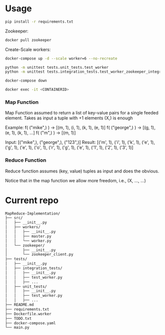 # Usage
```bash
pip install -r requirements.txt
```

Zookeeper:
```bash
docker pull zookeeper
```

Create-Scale workers:
```bash
docker-compose up -d --scale worker=6 --no-recreate
```

```bash
python -m unittest tests.unit_tests.test_worker
python -m unittest tests.integration_tests.test_worker_zookeeper_integration
```

```bash
docker-compose down
```

```bash
docker exec -it <CONTAINERID>
```

### Map Function
Map Function assumed to return a list of key-value pairs for a single feeded element.
Takes as input a tuple with +1 elements (X,) is enough

Example: f( ("mike",) ) -> [(m, 1), (i, 1), (k, 1), (e, 1)]
         f( ("george",) ) -> [(g, 1), (e, 1), (k, 1), ...]
         f( ("m",) ) -> [(m, 1)]

Input:
    [("mike",), ("george",), ("123",)]
Result:
    [('m', 1), ('i', 1), ('k', 1), ('e', 1), ('g', 1), ('e', 1),
    ('o', 1), ('r', 1), ('g', 1), ('e', 1), ('1', 1), ('2', 1),
    ('3', 1)]

### Reduce Function
Reduce function assumes (key, value) tuples as input and does the obvious. 

Notice that in the map function we allow more freedom, i.e., (X, ..., ...)

# Current repo
```markdown
MapReduce-Implementation/
├── src/
│   ├── __init__.py
│   ├── workers/
│   │   ├── __init__.py
│   │   ├── master.py
│   │   └── worker.py
│   └── zookeeper/
│       ├── __init__.py
│       └── zookeeper_client.py
├── tests/
│   ├── __init__.py
│   ├── integration_tests/
│   │   ├── __init__.py
│   │   ├── test_worker.py
│   │   ├── ...
│   ├── unit_tests/
│   │   ├── __init__.py
│   │   ├── test_worker.py
│   │   ├── ...
├── README.md
├── requirements.txt
├── Dockerfile.worker
├── TODO.txt
├── docker-compose.yaml
└── main.py
```
